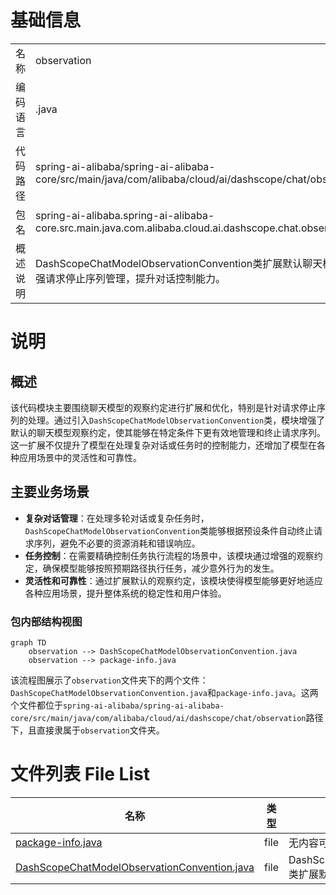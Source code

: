# 基础信息

|      |      |
|------|------|
| 名称 | observation |
| 编码语言 | .java |
| 代码路径 | spring-ai-alibaba/spring-ai-alibaba-core/src/main/java/com/alibaba/cloud/ai/dashscope/chat/observation |
| 包名 | spring-ai-alibaba.spring-ai-alibaba-core.src.main.java.com.alibaba.cloud.ai.dashscope.chat.observation |
| 概述说明 | DashScopeChatModelObservationConvention类扩展默认聊天模型，增强请求停止序列管理，提升对话控制能力。 |

# 说明

## 概述
该代码模块主要围绕聊天模型的观察约定进行扩展和优化，特别是针对请求停止序列的处理。通过引入`DashScopeChatModelObservationConvention`类，模块增强了默认的聊天模型观察约定，使其能够在特定条件下更有效地管理和终止请求序列。这一扩展不仅提升了模型在处理复杂对话或任务时的控制能力，还增加了模型在各种应用场景中的灵活性和可靠性。

## 主要业务场景
- **复杂对话管理**：在处理多轮对话或复杂任务时，`DashScopeChatModelObservationConvention`类能够根据预设条件自动终止请求序列，避免不必要的资源消耗和错误响应。
- **任务控制**：在需要精确控制任务执行流程的场景中，该模块通过增强的观察约定，确保模型能够按照预期路径执行任务，减少意外行为的发生。
- **灵活性和可靠性**：通过扩展默认的观察约定，该模块使得模型能够更好地适应各种应用场景，提升整体系统的稳定性和用户体验。


### 包内部结构视图

```mermaid
graph TD
    observation --> DashScopeChatModelObservationConvention.java
    observation --> package-info.java
```

该流程图展示了`observation`文件夹下的两个文件：`DashScopeChatModelObservationConvention.java`和`package-info.java`。这两个文件都位于`spring-ai-alibaba/spring-ai-alibaba-core/src/main/java/com/alibaba/cloud/ai/dashscope/chat/observation`路径下，且直接隶属于`observation`文件夹。

# 文件列表 File List

| 名称   | 类型  | 说明 |
|-------|------|-------------|
| [package-info.java](package-info.md) | file | 无内容可总结。 |
| [DashScopeChatModelObservationConvention.java](DashScopeChatModelObservationConvention.md) | file | DashScopeChatModelObservationConvention类扩展默认聊天模型，处理请求停止序列。 |



